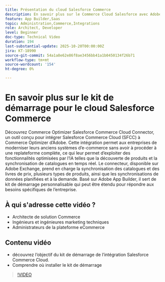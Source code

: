 ```yaml
---
title: Présentation du cloud Salesforce Commerce
description: En savoir plus sur le Commerce Cloud Salesforce avec Adobe Commerce Optimizer à l’aide du connecteur SFC.
feature: App Builder,Saas
topic: Administration,Commerce,Integrations
role: Architect, Developer
level: Beginner
doc-type: Technical Video
duration: 194
last-substantial-update: 2025-10-20T00:00:00Z
jira: KT-18990
source-git-commit: 54a1a8e62e86f8ae3456bb41a1b0450134f26b71
workflow-type: tm+mt
source-wordcount: '154'
ht-degree: 0%

---
```



# En savoir plus sur le kit de démarrage pour le cloud Salesforce Commerce

Découvrez Commerce Optimizer Salesforce Commerce Cloud Connector, un outil conçu pour intégrer Salesforce Commerce Cloud (SFCC) à Commerce Optimizer d’Adobe. Cette intégration permet aux entreprises de moderniser leurs anciens systèmes d’e-commerce sans avoir à procéder à une replateforme complète, ce qui leur permet d’exploiter des fonctionnalités optimisées par l’IA telles que la découverte de produits et la synchronisation de catalogues en temps réel. Le connecteur, disponible sur Adobe Exchange, prend en charge la synchronisation des catalogues et des livres de prix, plusieurs types de produits, ainsi que les synchronisations de données planifiées et à la demande. Basé sur Adobe App Builder, il sert de kit de démarrage personnalisable qui peut être étendu pour répondre aux besoins spécifiques de l’entreprise.

## À qui s&#39;adresse cette vidéo ?

* Architecte de solution Commerce
* Ingénieurs et ingénieures marketing techniques
* Administrateurs de la plateforme eCommerce

## Contenu vidéo

* découvrez l’objectif du kit de démarrage de l’intégration Salesforce Commerce Cloud.
* Comprendre où installer le kit de démarrage

>[!VIDEO](https://video.tv.adobe.com/v/3476015?captions=fre_fr&learn=on)
